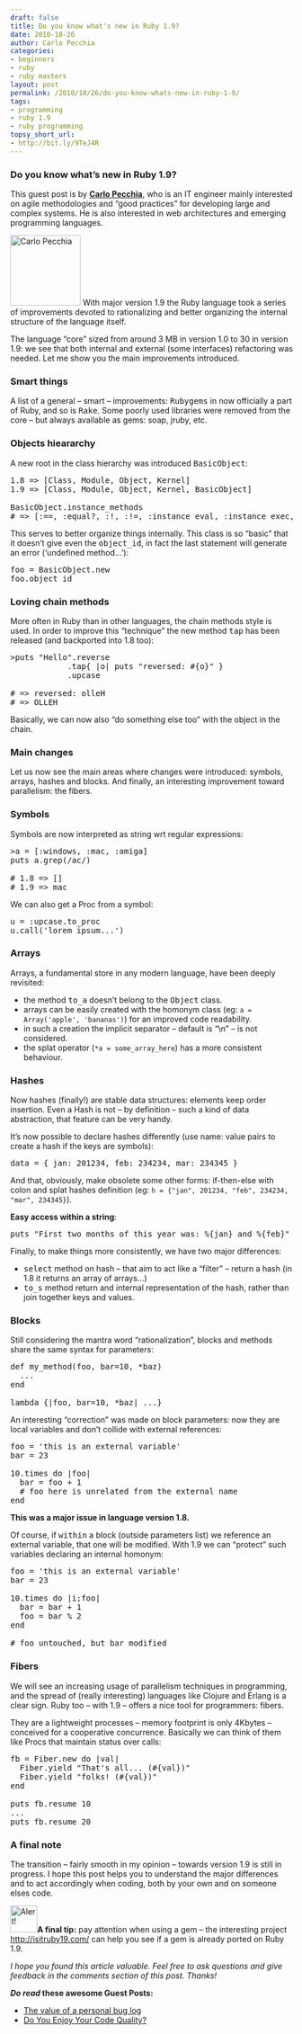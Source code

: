 ```yaml
---
draft: false
title: Do you know what's new in Ruby 1.9?
date: 2010-10-26
author: Carlo Pecchia
categories:
- beginners
- ruby
- ruby masters
layout: post
permalink: /2010/10/26/do-you-know-whats-new-in-ruby-1-9/
tags:
- programming
- ruby 1.9
- ruby programming
topsy_short_url:
- http://bit.ly/9TeJ4R
---
```


<div>
  <h3>
    Do you know what&#8217;s new in Ruby 1.9?
  </h3>
  
  <p class="update">
    This guest post is by <strong><a href="http://carlopecchia.eu/">Carlo Pecchia</a></strong>, who is an IT engineer mainly interested on agile methodologies and &#8220;good practices&#8221; for developing large and complex systems. He is also interested in web architectures and emerging programming languages.
  </p>
  
  <p class="block">
    <img class="alignright" src="http://rubylearning.com/images/carlopecchia.jpg" alt="Carlo Pecchia" title="Carlo Pecchia" width="125" height="125" /> <span class="drop_cap">W</span>ith major version 1.9 the Ruby language took a series of improvements devoted to rationalizing and better organizing the internal structure of the language itself.
  </p>
  
  <p>
    The language &#8220;core&#8221; sized from around 3 MB in version 1.0 to 30 in version 1.9: we see that both internal and external (some interfaces) refactoring was needed. Let me show you the main improvements introduced.
  </p>
  
  <h3>
    Smart things
  </h3>
  
  <p>
    A list of a general &#8211; smart &#8211; improvements: <tt>Rubygems</tt> in now officially a part of Ruby, and so is <tt>Rake</tt>. Some poorly used libraries were removed from the core &#8211; but always available as gems: soap, jruby, etc.
  </p>
  
  <h3>
    Objects hieararchy
  </h3>
  
  <p>
    A new root in the class hierarchy was introduced <tt>BasicObject</tt>:
  </p>
  
  <pre>1.8 =&gt; [Class, Module, Object, Kernel]
1.9 =&gt; [Class, Module, Object, Kernel, BasicObject]

BasicObject.instance_methods
# =&gt; [:==, :equal?, :!, :!=, :instance_eval, :instance_exec, :__send__]
</pre>
  
  <p>
    This serves to better organize things internally. This class is so &#8220;basic&#8221; that it doesn&#8217;t give even the <tt>object_id</tt>, in fact the last statement will generate an error (&#8216;undefined method&#8230;&#8217;):
  </p>
  
  <pre>foo = BasicObject.new
foo.object_id
</pre>
  
  <h3>
    Loving chain methods
  </h3>
  
  <p>
    More often in Ruby than in other languages, the chain methods style is used. In order to improve this &#8220;technique&#8221; the new method <tt>tap</tt> has been released (and backported into 1.8 too):
  </p>
  
  <pre>>puts "Hello".reverse
            .tap{ |o| puts "reversed: #{o}" }
            .upcase

# =&gt; reversed: olleH
# =&gt; OLLEH
</pre>
  
  <p>
    Basically, we can now also &#8220;do something else too&#8221; with the object in the chain.
  </p>
  
  <h3>
    Main changes
  </h3>
  
  <p>
    Let us now see the main areas where changes were introduced: symbols, arrays, hashes and blocks. And finally, an interesting improvement toward parallelism: the fibers.
  </p>
  
  <h3>
    Symbols
  </h3>
  
  <p>
    Symbols are now interpreted as string wrt regular expressions:
  </p>
  
  <pre>>a = [:windows, :mac, :amiga]
puts a.grep(/ac/)

# 1.8 =&gt; []
# 1.9 =&gt; mac
</pre>
  
  <p>
    We can also get a Proc from a symbol:
  </p>
  
  <pre>u = :upcase.to_proc
u.call('lorem ipsum...')
</pre>
  
  <h3>
    Arrays
  </h3>
  
  <p>
    Arrays, a fundamental store in any modern language, have been deeply revisited:
  </p>
  
  <ul>
    <li>
      the method <tt>to_a</tt> doesn&#8217;t belong to the <tt>Object</tt> class.
    </li>
    <li>
      arrays can be easily created with the homonym class (eg: <code>a = Array('apple', 'bananas')</code>) for an improved code readability.
    </li>
    <li>
      in such a creation the implicit separator &#8211; default is &#8220;\n&#8221; &#8211; is not considered.
    </li>
    <li>
      the splat operator (<code>*a = some_array_here</code>) has a more consistent behaviour.
    </li>
  </ul>
  
  <h3>
    Hashes
  </h3>
  
  <p>
    Now hashes (finally!) are stable data structures: elements keep order insertion. Even a Hash is not &#8211; by definition &#8211; such a kind of data abstraction, that feature can be very handy.
  </p>
  
  <p>
    It&#8217;s now possible to declare hashes differently (use name: value pairs to create a hash if the keys are symbols):
  </p>
  
  <pre>data = { jan: 201234, feb: 234234, mar: 234345 }
</pre>
  
  <p>
    And that, obviously, make obsolete some other forms: if-then-else with colon and splat hashes definition (eg: <code>h = {"jan", 201234, "feb", 234234, "mar", 234345}</code>).
  </p>
  
  <p>
    <b>Easy access within a string</b>:
  </p>
  
  <pre>puts "First two months of this year was: %{jan} and %{feb}" % data
</pre>
  
  <p>
    Finally, to make things more consistently, we have two major differences:
  </p>
  
  <ul>
    <li>
      <tt>select</tt> method on hash &#8211; that aim to act like a &#8220;filter&#8221; &#8211; return a hash (in 1.8 it returns an array of arrays&#8230;)
    </li>
    <li>
      <tt>to_s</tt> method return and internal representation of the hash, rather than join together keys and values.
    </li>
  </ul>
  
  <h3>
    Blocks
  </h3>
  
  <p>
    Still considering the mantra word &#8220;rationalization&#8221;, blocks and methods share the same syntax for parameters:
  </p>
  
  <pre>def my_method(foo, bar=10, *baz)
  ...
end

lambda {|foo, bar=10, *baz| ...}
</pre>
  
  <p>
    An interesting &#8220;correction&#8221; was made on block parameters: now they are local variables and don&#8217;t collide with external references:
  </p>
  
  <pre>foo = 'this is an external variable'
bar = 23

10.times do |foo|
  bar = foo + 1
  # foo here is unrelated from the external name
end
</pre>
  
  <p>
    <b>This was a major issue in language version 1.8.</b>
  </p>
  
  <p>
    Of course, if <tt>within</tt> a block (outside parameters list) we reference an external variable, that one will be modified. With 1.9 we can &#8220;protect&#8221; such variables declaring an internal homonym:
  </p>
  
  <pre>foo = 'this is an external variable'
bar = 23

10.times do |i;foo|
  bar = bar + 1
  foo = bar % 2
end

# foo untouched, but bar modified
</pre>
  
  <h3>
    Fibers
  </h3>
  
  <p>
    We will see an increasing usage of parallelism techniques in programming, and the spread of (really interesting) languages like Clojure and Erlang is a clear sign. Ruby too &#8211; with 1.9 &#8211; offers a nice tool for programmers: fibers.
  </p>
  
  <p>
    They are a lightweight processes &#8211; memory footprint is only 4Kbytes &#8211; conceived for a cooperative concurrence. Basically we can think of them like Procs that maintain status over calls:
  </p>
  
  <pre>fb = Fiber.new do |val|
  Fiber.yield "That's all... (#{val})"
  Fiber.yield "folks! (#{val})"
end

puts fb.resume 10
...
puts fb.resume 20
</pre>
  
  <h3>
    A final note
  </h3>
  
  <p>
    The transition &#8211; fairly smooth in my opinion &#8211; towards version 1.9 is still in progress. I hope this post helps you to understand the major differences and to act accordingly when coding, both by your own and on someone elses code.
  </p>
  
  <p class="attn">
    <img class="alignleft" height="48" width="48" alt="Alert!" src="http://rubylearning.com/images/icon_warning.png" title="Alert!" /><strong>A final tip:</strong> pay attention when using a gem &#8211; the interesting project <a href="http://isitruby19.com/">http://isitruby19.com/</a> can help you see if a gem is already ported on Ruby 1.9.
  </p>
  
  <p>
    <em>I hope you found this article valuable. Feel free to ask questions and give feedback in the comments section of this post. Thanks!</em>
  </p>
  
  <p>
    <strong><em>Do read</em> these awesome Guest Posts:</strong>
  </p>
  
  <ul>
    <li>
      <a href="http://rubylearning.com/blog/2010/10/25/the-value-of-a-personal-bug-log/">The value of a personal bug log</a>
    </li>
    <li>
      <a href="http://rubylearning.com/blog/2010/10/18/do-you-enjoy-your-code-quality/">Do You Enjoy Your Code Quality?</a>
    </li>
  </ul>
</div>

